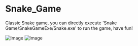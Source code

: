 # Snake_Game

Classic Snake game, you can directly execute 
'Snake Game/SnakeGameExe/Snake.exe' to run the game, have fun!

![Image](https://raw.github.com/HarveyGH/repositpry/master/img_folder/Game.jpg)
![Image](https://raw.github.com/HarveyGH/repositpry/master/img_folder/Game_Over.jpg)

